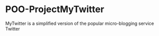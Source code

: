 # POO-ProjectMyTwitter
MyTwitter is a simplified version of the popular micro-blogging service Twitter
